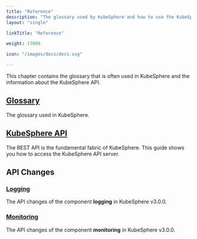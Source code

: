 ```yaml
---
title: "Reference"
description: "The glossary used by KubeSphere and how to use the KubeSphere API to build your own application"
layout: "single"

linkTitle: "Reference"

weight: 17000

icon: "/images/docs/docs.svg"

---
```


This chapter contains the glossary that is often used in KubeSphere and the information about the KubeSphere API.

## [Glossary](../api-reference/glossary/)

The glossary used in KubeSphere.

## [KubeSphere API](../api-reference/api-docs/)

The REST API is the fundamental fabric of KubeSphere. This guide shows you how to access the KubeSphere API server.

## API Changes

### [Logging](../api-reference/api-changes/logging/)

The API changes of the component **logging** in KubeSphere v3.0.0.

### [Monitoring](../api-reference/api-changes/monitoring/)

The API changes of the component **monitoring** in KubeSphere v3.0.0.
